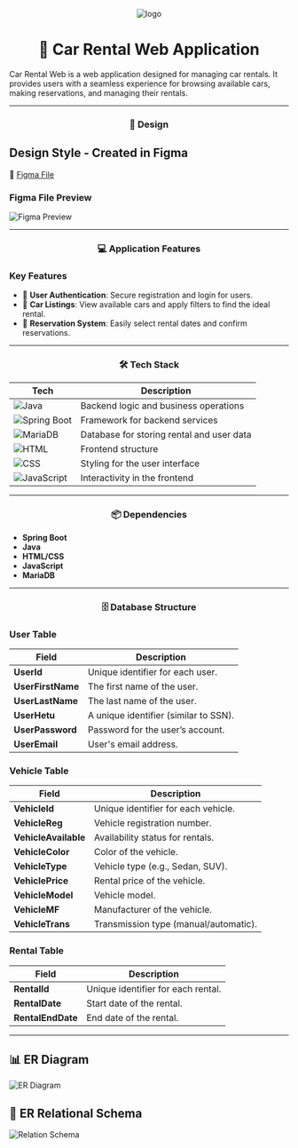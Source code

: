 <p align="center">
  <img src="https://github.com/user-attachments/assets/82d330dd-3c91-4c48-95f6-c34464c7fc9f" alt="logo">
</p>

<h1 align="center">🚗 Car Rental Web Application</h1>

Car Rental Web is a web application designed for managing car rentals. It provides users with a seamless experience for browsing available cars, making reservations, and managing their rentals.

---

<h3 align="center">🎨 Design</h3>

## Design Style - Created in Figma
🔗 [Figma File](https://www.figma.com/design/HLULD5z6pEzlhatXqrLef8/Car-Rental-Web?node-id=76-178&t=fdV6qBFEQg8gVF7b-1)

### Figma File Preview
![Figma Preview](https://github.com/user-attachments/assets/f703bbde-6895-4d5c-bb23-44983c2923f6)

---

<h3 align="center">💻 Application Features</h3>

### Key Features
- 🔐 **User Authentication**: Secure registration and login for users.
- 🚗 **Car Listings**: View available cars and apply filters to find the ideal rental.
- 📅 **Reservation System**: Easily select rental dates and confirm reservations.

---

<h3 align="center">🛠️ Tech Stack</h3>

| **Tech**          | **Description**                              |
|-------------------|----------------------------------------------|
| ![Java](https://img.shields.io/badge/Java-ED8B00?style=for-the-badge&logo=java&logoColor=white)           | Backend logic and business operations     |
| ![Spring Boot](https://img.shields.io/badge/Spring%20Boot-6DB33F?style=for-the-badge&logo=spring-boot&logoColor=white)  | Framework for backend services            |
| ![MariaDB](https://img.shields.io/badge/MariaDB-003545?style=for-the-badge&logo=mariadb&logoColor=white)     | Database for storing rental and user data |
| ![HTML](https://img.shields.io/badge/HTML5-E34F26?style=for-the-badge&logo=html5&logoColor=white)          | Frontend structure                        |
| ![CSS](https://img.shields.io/badge/CSS3-1572B6?style=for-the-badge&logo=css3&logoColor=white)            | Styling for the user interface            |
| ![JavaScript](https://img.shields.io/badge/JavaScript-F7DF1E?style=for-the-badge&logo=javascript&logoColor=black) | Interactivity in the frontend             |

---

<h3 align="center">📦 Dependencies</h3>

- **Spring Boot**
- **Java**
- **HTML/CSS**
- **JavaScript**
- **MariaDB**

---

<h3 align="center">🗄️ Database Structure</h3>

### User Table
| Field           | Description                                   |
|-----------------|-----------------------------------------------|
| **UserId**      | Unique identifier for each user.              |
| **UserFirstName** | The first name of the user.                  |
| **UserLastName**  | The last name of the user.                   |
| **UserHetu**    | A unique identifier (similar to SSN).         |
| **UserPassword** | Password for the user’s account.             |
| **UserEmail**   | User's email address.                         |

### Vehicle Table
| Field             | Description                                |
|-------------------|--------------------------------------------|
| **VehicleId**      | Unique identifier for each vehicle.        |
| **VehicleReg**     | Vehicle registration number.               |
| **VehicleAvailable** | Availability status for rentals.        |
| **VehicleColor**   | Color of the vehicle.                     |
| **VehicleType**    | Vehicle type (e.g., Sedan, SUV).          |
| **VehiclePrice**   | Rental price of the vehicle.              |
| **VehicleModel**   | Vehicle model.                            |
| **VehicleMF**      | Manufacturer of the vehicle.              |
| **VehicleTrans**   | Transmission type (manual/automatic).     |

### Rental Table
| Field             | Description                                |
|-------------------|--------------------------------------------|
| **RentalId**       | Unique identifier for each rental.         |
| **RentalDate**     | Start date of the rental.                  |
| **RentalEndDate**  | End date of the rental.                    |

---

## 📊 ER Diagram
![ER Diagram](https://github.com/user-attachments/assets/a3498790-a376-432c-9b90-186e248400a3)

## 🔗 ER Relational Schema
![Relation Schema](https://github.com/user-attachments/assets/7faf8e76-a301-40c6-935c-fceb5708f4ef)

